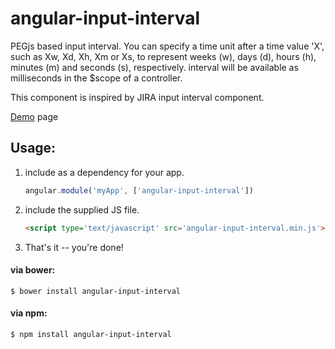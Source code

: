 # angular-input-interval
PEGjs based input interval. You can specify a time unit after a time value 'X', such as Xw, Xd, Xh, Xm or Xs, to represent weeks (w), days (d), hours (h), minutes (m) and seconds (s), respectively. interval will be available as milliseconds in the $scope of a controller.

This component is inspired by JIRA input interval component.

<a href="http://htmlpreview.github.io/?https://github.com/turixspot/angular-input-interval/blob/master/example/index.html" target="_blank">Demo</a> page

## Usage:

1. include as a dependency for your app.

    ```js
    angular.module('myApp', ['angular-input-interval'])
    ```
    
2. include the supplied JS file.

    ```html
    <script type='text/javascript' src='angular-input-interval.min.js'></script>
    ```

3. That's it -- you're done!

#### via bower:
```
$ bower install angular-input-interval
```
#### via npm:
```
$ npm install angular-input-interval
```

